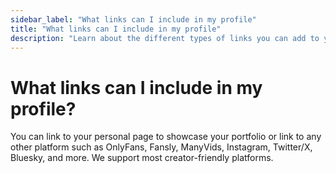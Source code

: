 ```yaml
---
sidebar_label: "What links can I include in my profile"
title: "What links can I include in my profile"
description: "Learn about the different types of links you can add to your JustCollabs profile to showcase your work."
---
```


# What links can I include in my profile?

You can link to your personal page to showcase your portfolio or link to any other platform such as OnlyFans, Fansly, ManyVids, Instagram, Twitter/X, Bluesky, and more. We support most creator-friendly platforms. 